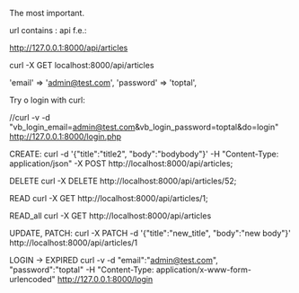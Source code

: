 The most important.

url contains : api
f.e.:

http://127.0.0.1:8000/api/articles

curl -X GET localhost:8000/api/articles

'email' => 'admin@test.com',
'password' => 'toptal',

Try o login with curl:

//curl -v -d "vb_login_email=admin@test.com&vb_login_password=toptal&do=login" http://127.0.0.1:8000/login.php

CREATE:
curl -d '{"title":"title2", "body":"bodybody"}' -H "Content-Type: application/json" -X POST http://localhost:8000/api/articles;

DELETE
curl -X DELETE http://localhost:8000/api/articles/52;

READ
curl -X GET http://localhost:8000/api/articles/1;

READ_all
curl -X GET http://localhost:8000/api/articles

UPDATE, PATCH:
curl -X PATCH -d '{"title":"new_title", "body":"new body"}' http://localhost:8000/api/articles/1

LOGIN -> EXPIRED
curl -v -d "email":"admin@test.com", "password":"toptal" -H "Content-Type: application/x-www-form-urlencoded" http://127.0.0.1:8000/login
